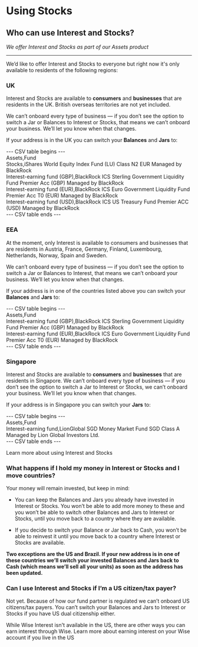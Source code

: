 # Using Stocks  
## Who can use Interest and Stocks?  
_We offer Interest and Stocks as part of our Assets product_

* * *

We’d like to offer Interest and Stocks to everyone but right now it's only available to residents of the following regions: 

### **UK**

Interest and Stocks are available to **consumers** and **businesses** that are residents in the UK. British overseas territories are not yet included.

We can’t onboard every type of business — if you don’t see the option to switch a Jar or Balances to Interest or Stocks, that means we can’t onboard your business. We’ll let you know when that changes.

If your address is in the UK you can switch your **Balances** and **Jars** to:


--- CSV table begins ---  
Assets,Fund  
Stocks,iShares World Equity Index Fund (LU) Class N2 EUR Managed by BlackRock  
Interest-earning fund (GBP),BlackRock ICS Sterling Government Liquidity Fund Premier Acc (GBP) Managed by BlackRock  
Interest-earning fund (EUR),BlackRock ICS Euro Government Liquidity Fund Premier Acc T0 (EUR) Managed by BlackRock  
Interest-earning fund (USD),BlackRock ICS US Treasury Fund Premier ACC (USD) Managed by BlackRock  
--- CSV table ends ---  


### EEA

At the moment, only Interest is available to consumers and businesses that are residents in Austria, France, Germany, Finland, Luxembourg, Netherlands, Norway, Spain and Sweden.

We can’t onboard every type of business — if you don’t see the option to switch a Jar or Balances to Interest, that means we can’t onboard your business. We’ll let you know when that changes.

If your address is in one of the countries listed above you can switch your **Balances** and **Jars** to:


--- CSV table begins ---  
Assets,Fund  
Interest-earning fund (GBP),BlackRock ICS Sterling Government Liquidity Fund Premier Acc (GBP) Managed by BlackRock  
Interest-earning fund (EUR),BlackRock ICS Euro Government Liquidity Fund Premier Acc T0 (EUR) Managed by BlackRock  
--- CSV table ends ---  


###  **Singapore**

Interest and Stocks are available to **consumers** and **businesses** that are residents in Singapore. We can’t onboard every type of business — if you don’t see the option to switch a Jar to Interest or Stocks, we can’t onboard your business. We’ll let you know when that changes.

If your address is in Singapore you can switch your **Jars** to:


--- CSV table begins ---  
Assets,Fund  
Interest-earning fund,LionGlobal SGD Money Market Fund SGD Class A Managed by Lion Global Investors Ltd.  
--- CSV table ends ---  


Learn more about using Interest and Stocks

###  **What happens if I hold my money in Interest or Stocks and I move countries?**

Your money will remain invested, but keep in mind:

  * You can keep the Balances and Jars you already have invested in Interest or Stocks. You won’t be able to add more money to these and you won’t be able to switch other Balances and Jars to Interest or Stocks, until you move back to a country where they are available.

  * If you decide to switch your Balance or Jar back to Cash, you won’t be able to reinvest it until you move back to a country where Interest or Stocks are available. 




**Two exceptions are the US and Brazil. If your new address is in one of these countries we’ll switch your invested Balances and Jars back to Cash (which means we’ll sell all your units) as soon as the address has been updated.**

###  **Can I use Interest and Stocks if I’m a US citizen/tax payer?**

Not yet. Because of how our fund partner is regulated we can’t onboard US citizens/tax payers. You can’t switch your Balances and Jars to Interest or Stocks if you have US dual citizenship either. 

While Wise Interest isn't available in the US, there are other ways you can earn interest through Wise. Learn more about earning interest on your Wise account if you live in the US
